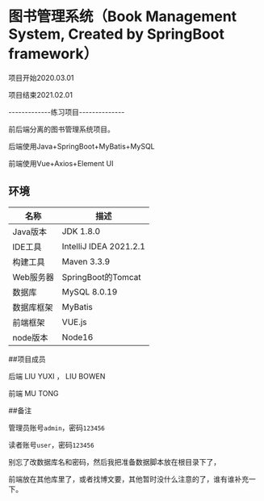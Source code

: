 # 图书管理系统（Book Management System, Created by SpringBoot framework）

项目开始2020.03.01

项目结束2021.02.01

-------------练习项目--------------

前后端分离的图书管理系统项目。

后端使用Java+SpringBoot+MyBatis+MySQL

前端使用Vue+Axios+Element UI

## 环境

| 名称      | 描述                                     |
| --------- | ---------------------------------------- |
| Java版本  | JDK 1.8.0                                |
| IDE工具   | IntelliJ IDEA 2021.2.1 |
| 构建工具  | Maven 3.3.9                              |
| Web服务器 | SpringBoot的Tomcat                   |
| 数据库    | MySQL 8.0.19                                |
| 数据库框架    | MyBatis                                |
| 前端框架    | VUE.js                                |
| node版本    | Node16                                |

##项目成员

后端 LIU YUXI ， LIU BOWEN
    
前端 MU TONG

##备注

管理员账号`admin`，密码`123456`

读者账号`user`，密码`123456`

别忘了改数据库名和密码，然后我把准备数据脚本放在根目录下了，

前端放在其他库里了，或者找博文要，其他暂时没什么注意的了，谁有谁补充一下。






